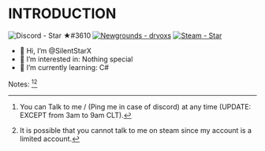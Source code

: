 # INTRODUCTION
![Discord - Star ★#3610](https://img.shields.io/badge/Discord-Star_★%233610-2760db?logo=discord&logoColor=white&labelColor=222222)
[![Newgrounds - drvoxs](https://img.shields.io/badge/Newgrounds-drvoxs-ff8c00?logo=1001Tracklists&logoColor=white&labelColor=222222)](https://drvoxs.newgrounds.com/)
[![Steam - Star](https://img.shields.io/badge/Steam-Star-000025?logo=Steam&logoColor=white&labelColor=222222)](https://steamcommunity.com/id/UselessStar/)
- 👋 Hi, I’m @SilentStarX
- 👀 I’m interested in: Nothing special
- 🌱 I’m currently learning: C#

Notes: [^1][^2]

[^1]: You can Talk to me / (Ping me in case of discord) at any time (UPDATE: EXCEPT from 3am to 9am CLT).
[^2]: It is possible that you cannot talk to me on steam since my account is a limited account.
